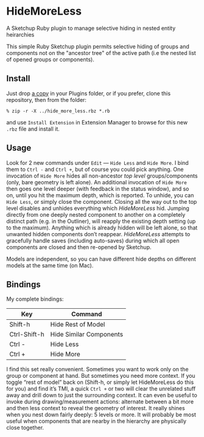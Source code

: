 # HideMoreLess
A Sketchup Ruby plugin to manage selective hiding in nested entity heirarchies

This simple Ruby Sketchup plugin permits selective hiding of groups and components not on the "ancestor tree" of the active path (i.e the nested list of opened groups or components).

## Install

Just drop [a copy](https://raw.githubusercontent.com/jdtsmith/hidemoreless/master/hide_moreless.rb) in your Plugins folder, or if you prefer, clone this repository, then from the folder:

```
% zip -r -X ../hide_more_less.rbz *.rb
```

and use `Install Extension` in Extension Manager to browse for this new `.rbz` file and install it.

## Usage

Look for 2 new commands under `Edit` — `Hide Less` and `Hide More`. I bind them to `Ctrl -` and `Ctrl +`, but of course you could pick anything.  One invocation of `Hide More` hides all non-ancestor _top level_ groups/components (only, bare geometry is left alone). An additional invocation of `Hide More` then goes one level deeper (with feedback in the status window), and so on, until you hit the maximum depth, which is reported.
To unhide, you can `Hide Less`, or simply close the component. Closing all the way out to the top level disables and unhides everything which _HideMoreLess_ hid.  Jumping directly from one deeply nested component to another on a completely distinct path (e.g. in the Outliner), will reapply the existing depth setting (up to the maximum).  Anything which is already hidden will be left alone, so that unwanted hidden components don’t reappear.  _HideMoreLess_ attempts to gracefully handle saves (including auto-saves) during which all open components are closed and then re-opened by Sketchup. 

Models are independent, so you can have different hide depths on different models at the same time (on Mac).


## Bindings

My complete bindings:


| Key        | Command |
| ------------------- | ------------- |
| Shift-h | Hide Rest of Model |
| Ctrl-Shift-h | Hide Similar Components |
| Ctrl - | Hide Less |
| Ctrl + | Hide More |


I find this set really convenient. Sometimes you want to work only on the group or component at hand. But sometimes you need more context. If you toggle “rest of model” back on (Shift-h, or simply let HideMoreLess do this for you) and find it’s TMI, a quick `Ctrl +` or two will clear the unrelated stuff away and drill down to just the surrounding context. It can even be useful to invoke during drawing/measurement actions: alternate between a bit more and then less context to reveal the geometry of interest. It really shines when you nest down fairly deeply: 5 levels or more. It will probably be most useful when components that are nearby in the hierarchy are physically close together.
